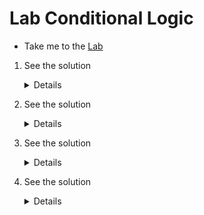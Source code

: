 # Lab Conditional Logic

  - Take me to the [Lab](https://kodekloud.com/courses/1029419/lectures/21506295)


  1. See the solution
    
     <details>
    
      ```
      mission_name=$1

      mkdir $mission_name
      
      rocket-add $mission_name
      
      rocket-start-power $mission_name
      rocket-internal-power $mission_name
      rocket-start-sequence $mission_name
      rocket-start-engine $mission_name
      rocket-lift-off $mission_name
      
      rocket_status=$(rocket-status $mission_name)
      
      echo "The status of launch is $rocket_status"
      
      if [ $rocket_status = "failed" ]
      then
        rocket-debug $mission_name
      fi     
      ```
      </details>

  2. See the solution
    
     <details>
    
      ```
      if [ -d "/home/bob/caleston" ]
      then
        echo "Directory exists"
      else
        echo "Directory not found"
      fi
      ```
      </details>

  3. See the solution
    
     <details>
    
      ```
      if [ $1 -gt $2 ]
      then
          echo $1
      else
          echo $2
      fi
      ```
      </details>

  4. See the solution
    
     <details>
    
      ```
      month_number=$1
      
      if [ -z $month_number ]
      then
        echo "No month number given. Please enter a month number as a command line argument."
        echo "eg: ./print-month-number 5"
        exit
      fi
      
      if [[ $month_number -lt 1 && $month_number -gt 12 ]]
      then
        echo "Invalid month number given. Please enter a valid number - 1 to 12."
        exit
      fi
      
      if [ $month_number -eq 1 ]
      then
        echo "January"
      elif [ $month_number -eq 2 ]
      then
        echo "February"
      elif [ $month_number -eq 3 ]
      then
        echo "March"
      elif [ $month_number -eq 4 ]
      then
        echo "April"
      elif [ $month_number -eq 5 ]
      then
        echo "May"
      elif [ $month_number -eq 6 ]
      then
        echo "June"
      elif [ $month_number -eq 7 ]
      then
        echo "July"
      elif [ $month_number -eq 8 ]
      then
        echo "August"
      elif [ $month_number -eq 9 ]
      then
        echo "September"
      elif [ $month_number -eq 10 ]
      then
        echo "October"
      elif [ $month_number -eq 11 ]
      then
        echo "November"
      elif [ $month_number -eq 12 ]
      then
        echo "December"
      fi 
      ```
      </details>
